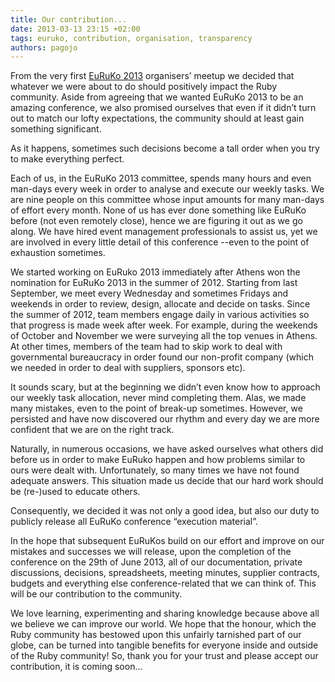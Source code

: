 ```yaml
---
title: Our contribution...
date: 2013-03-13 23:15 +02:00
tags: euruko, contribution, organisation, transparency
authors: pagojo
---
```

From the very first [EuRuKo 2013](http://euruko2013.org) organisers’ meetup we decided that whatever we were about to do should positively impact the Ruby community. Aside from agreeing that we wanted EuRuKo 2013 to be an amazing conference, we also promised ourselves that even if it didn’t turn out to match our lofty expectations, the community should at least gain something significant.

As it happens, sometimes such decisions become a tall order when you try to make everything perfect.

Each of us, in the EuRuKo 2013 committee, spends many hours and even man-days every week in order to analyse and execute our weekly tasks. We are nine people on this committee whose input amounts for many man-days of effort every month.  None of us has ever done something like EuRuKo before (not even remotely close), hence we are figuring it out as we go along. We have hired event management professionals to assist us, yet we are involved in every little detail of this conference --even to the point of exhaustion sometimes.

We started working on EuRuko 2013 immediately after Athens won the nomination for EuRuKo 2013 in the summer of 2012. Starting from last September, we meet every Wednesday and sometimes Fridays and weekends in order to review, design, allocate and decide on tasks. Since the summer of 2012, team members engage daily in various activities so that progress is made week after week. For example, during the weekends of October and November we were surveying all the top venues in Athens. At other times, members of the team had to skip work to deal with governmental bureaucracy in order found our non-profit company (which we needed in order to deal with suppliers, sponsors etc).

It sounds scary, but at the beginning we didn’t even know how to approach our weekly task allocation, never mind completing them. Alas, we made many mistakes, even to the point of break-up sometimes. However, we persisted and have now discovered our rhythm and every day we are more confident that we are on the right track.

Naturally, in numerous occasions, we have asked ourselves what others did before us in order to make EuRuko happen and how problems similar to ours were dealt with. Unfortunately, so many times we have not found adequate answers. This situation made us decide that our hard work should be (re-)used to educate others.

Consequently, we decided it was not only a good idea, but also our duty to publicly release all EuRuKo conference “execution material”.

In the hope that subsequent EuRuKos build on our effort and improve on our mistakes and successes  we will release, upon the completion of the conference on the 29th of June 2013,  all of our documentation, private discussions, decisions, spreadsheets, meeting minutes, supplier contracts, budgets and everything else conference-related that we can think of. This will be our contribution to the community.

We love learning, experimenting and sharing knowledge because above all we believe we can improve our world. We hope that the honour, which the Ruby community has bestowed upon this unfairly tarnished part of our globe, can be turned into tangible benefits for everyone inside and outside of the Ruby community! So, thank you for your trust and please accept our contribution, it is coming soon...
